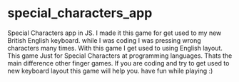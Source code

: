 # special_characters_app
Special Characters app in JS.
I made it this game for get used to my new British English keyboard. 
 while I was coding I was pressing wrong characters many times.
 With this game I get used to using English layout.
 This game Just for Special Characters at programming languages. Thats the main difference other finger games.
 If you are coding and try to get used to new keyboard layout this game will help you.
 have fun while playing :)
